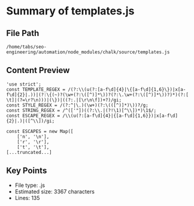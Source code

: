 # Summary of templates.js
  
## File Path
`/home/tabs/seo-engineering/automation/node_modules/chalk/source/templates.js`

## Content Preview
```
'use strict';
const TEMPLATE_REGEX = /(?:\\(u(?:[a-f\d]{4}|\{[a-f\d]{1,6}\})|x[a-f\d]{2}|.))|(?:\{(~)?(\w+(?:\([^)]*\))?(?:\.\w+(?:\([^)]*\))?)*)(?:[ \t]|(?=\r?\n)))|(\})|((?:.|[\r\n\f])+?)/gi;
const STYLE_REGEX = /(?:^|\.)(\w+)(?:\(([^)]*)\))?/g;
const STRING_REGEX = /^(['"])((?:\\.|(?!\1)[^\\])*)\1$/;
const ESCAPE_REGEX = /\\(u(?:[a-f\d]{4}|{[a-f\d]{1,6}})|x[a-f\d]{2}|.)|([^\\])/gi;

const ESCAPES = new Map([
	['n', '\n'],
	['r', '\r'],
	['t', '\t'],
[...truncated...]
```

## Key Points
- File type: .js
- Estimated size: 3367 characters
- Lines: 135
